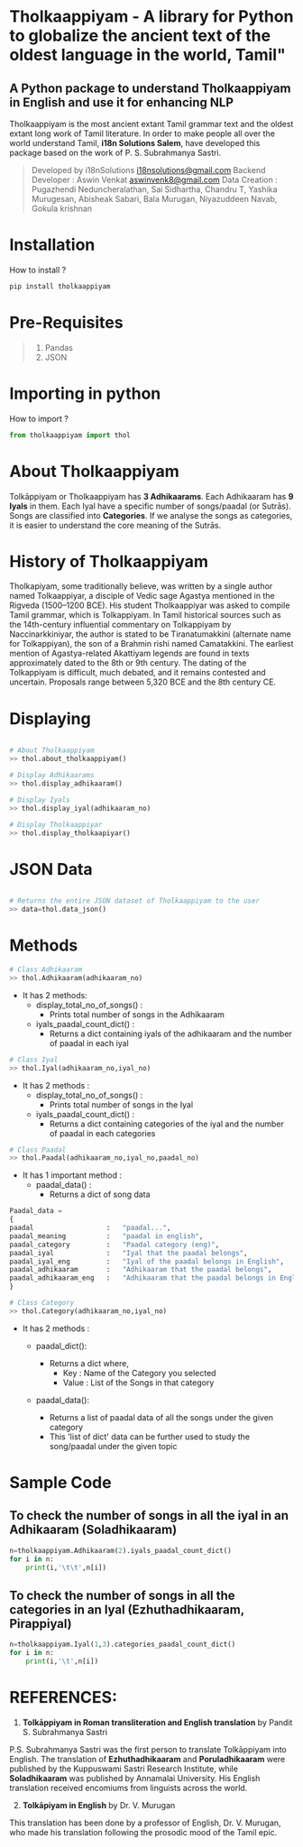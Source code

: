 Tholkaappiyam -  A library for Python to globalize the ancient text of the oldest language in the world, Tamil"
===============================================================================================================

## A Python package to understand Tholkaappiyam in English and use it for enhancing NLP
Tholkaappiyam is the most ancient extant Tamil grammar text and the oldest extant long work of Tamil literature.
In order to make people all over the world understand Tamil, **i18n Solutions Salem**, have developed this package based on the work of P. S. Subrahmanya Sastri.

> Developed by i18nSolutions <i18nsolutions@gmail.com> 
> Backend Developer : Aswin Venkat <aswinvenk8@gmail.com>
> Data Creation : Pugazhendi Neduncheralathan, Sai Sidhartha, Chandru T, Yashika Murugesan, Abisheak Sabari, Bala Murugan, Niyazuddeen Navab, Gokula krishnan

Installation
============

How to install ?

```python
pip install tholkaappiyam
```

Pre-Requisites
==============

> 1. Pandas
> 2. JSON


Importing in python
===================

How to import ?

```python
from tholkaappiyam import thol
```

About Tholkaappiyam
===================
Tolkāppiyam or Tholkaappiyam has **3 Adhikaarams**. Each Adhikaaram has **9 Iyals** in them. Each Iyal have a specific number of songs/paadal (or Sutrās). Songs are classified into **Categories**. If we analyse the songs as categories, it is easier to understand the core meaning of the Sutrās.

History of Tholkaappiyam
========================
Tholkapiyam, some traditionally believe, was written by a single author named Tolkaappiyar, a disciple of Vedic sage Agastya mentioned in the Rigveda (1500–1200 BCE). His student Tholkaappiyar was asked to compile Tamil grammar, which is Tolkappiyam. In Tamil historical sources such as the 14th-century influential commentary on Tolkappiyam by Naccinarkkiniyar, the author is stated to be Tiranatumakkini (alternate name for Tolkappiyan), the son of a Brahmin rishi named Camatakkini. The earliest mention of Agastya-related Akattiyam legends are found in texts approximately dated to the 8th or 9th century. The dating of the Tolkappiyam is difficult, much debated, and it remains contested and uncertain. Proposals range between 5,320 BCE and the 8th century CE.


Displaying
==========

```python

# About Tholkaappiyam
>> thol.about_tholkaappiyam()

# Display Adhikaarams
>> thol.display_adhikaaram()

# Display Iyals
>> thol.display_iyal(adhikaaram_no)

# Display Tholkaappiyar
>> thol.display_tholkaapiyar()
```

JSON Data 
=========

```python

# Returns the entire JSON dataset of Tholkaappiyam to the user
>> data=thol.data_json()
```

Methods
=======

```python
# Class Adhikaaram
>> thol.Adhikaaram(adhikaaram_no)
```

- It has 2 methods:
    - display_total_no_of_songs() :
        - Prints total number of songs in the Adhikaaram
    - iyals_paadal_count_dict() :
        - Returns a dict containing iyals of the adhikaaram and the number of paadal in each iyal


```python
# Class Iyal
>> thol.Iyal(adhikaaram_no,iyal_no)
```

- It has 2 methods :
    - display_total_no_of_songs() : 
        - Prints total number of songs in the Iyal
    - iyals_paadal_count_dict() :
        - Returns a dict containing categories of the iyal and the number of paadal in each categories



```python
# Class Paadal
>> thol.Paadal(adhikaaram_no,iyal_no,paadal_no)
```

- It has 1 important method :
    - paadal_data() :
        - Returns a dict of song data


```python
Paadal_data =
{
paadal                  :   "paadal...",
paadal_meaning          :   "paadal in english",
paadal_category         :   "Paadal category (eng)",
paadal_iyal             :   "Iyal that the paadal belongs",
paadal_iyal_eng         :   "Iyal of the paadal belongs in English",
paadal_adhikaaram       :   "Adhikaaram that the paadal belongs",
paadal_adhikaaram_eng   :   "Adhikaaram that the paadal belongs in English"
}
```


```python
# Class Category
>> thol.Category(adhikaaram_no,iyal_no)
```

- It has 2 methods :
    - paadal_dict():
        - Returns a dict where,
            - Key : Name of the Category you selected
            - Value : List of the Songs in that category

    - paadal_data():
        - Returns a list of paadal data of all the songs under the given category
        - This 'list of dict' data can be further used to study the song/paadal under the given topic


Sample Code
===========

## To check the number of songs in all the iyal in an Adhikaaram (Soladhikaaram)
```python
n=tholkaappiyam.Adhikaaram(2).iyals_paadal_count_dict()
for i in n:
    print(i,'\t\t',n[i])
```
## To check the number of songs in all the categories in an Iyal (Ezhuthadhikaaram, Pirappiyal)
```python
n=tholkaappiyam.Iyal(1,3).categories_paadal_count_dict()
for i in n:
    print(i,'\t',n[i])
```


REFERENCES:
===========

1. **Tolkāppiyam in Roman transliteration and English translation** by Pandit S. Subrahmanya Sastri

P.S. Subrahmanya Sastri was the first person to translate Tolkāppiyam into English. The translation of **Ezhuthadhikaaram** and **Poruladhikaaram** were published by the Kuppuswami Sastri Research Institute, while **Soladhikaaram** was published by Annamalai University. His English translation received encomiums from linguists across the world.

2. **Tolkāpiyam in English** by Dr. V. Murugan

This translation has been done by a professor of English, Dr. V. Murugan, who made his translation following the prosodic mood of the Tamil epic.
